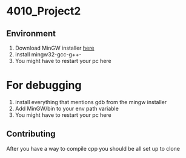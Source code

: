 # 4010_Project2

## Environment
1. Download MinGW installer [here](http://www.mingw.org/wiki/Install_MinGW)
2. install mingw32-gcc-g++-
3. You might have to restart your pc here


# For debugging
1. install everything that mentions gdb from the mingw installer 
2. Add MinGW/bin to your env path variable
3. You might have to restart your pc here
 
## Contributing
After you have a way to compile cpp you should be all set up to clone 